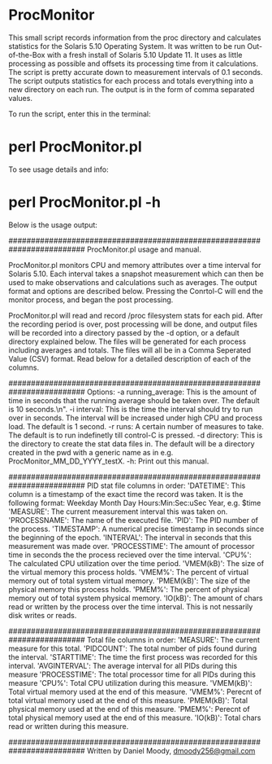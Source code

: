 ProcMonitor
===========
This small script records information from the proc directory and calculates 
statistics for the Solaris 5.10 Operating System. It was written to be run 
Out-of-the-Box with a fresh install of Solaris 5.10 Update 11. It uses as 
little processing as possible and offsets its processing time from it 
calculations. The script is pretty accurate down to measurement intervals of 
0.1 seconds. The script outputs statistics for each process and totals 
everything into a new directory on each run. The output is in the form of 
comma separated values. 

To run the script, enter this in the terminal:

 # perl ProcMonitor.pl

To see usage details and info:

 # perl ProcMonitor.pl -h

Below is the usage output:

#########################################################################
    ProcMonitor.pl usage and manual.

ProcMonitor.pl monitors CPU and memory attributes over a time
interval for Solaris 5.10. Each interval takes a snapshot
measurement which can then be used to make observations
and calculations such as averages. The output format and
options are described below. Pressing the Conrtol-C will
end the monitor process, and began the post processing.

ProcMonitor.pl will read and record /proc filesystem stats
for each pid. After the recording period is over, post
processing will be done, and output files will be recorded
into a directory passed by the -d option, or a default
directory explained below. The files will be generated for
each process including averages and totals. The files will
all be in a Comma Seperated Value (CSV) format. Read below
for a detailed description of each of the columns.

#########################################################################
Options:
-a running_average: This is the amount of time in seconds
  that the running average should be taken over. The default
  is 10 seconds.\n".
-i interval: This is the time the interval should try to run
  over in seconds. The interval will be increased under
  high CPU and process load. The default is 1 second.
-r runs: A certain number of measures to take. The default is
  to run indefinetly till control-C is pressed.
-d directory: This is the directory to create the stat data files
  in. The default will be a directory created in the pwd with
  a generic name as in e.g. ProcMonitor_MM_DD_YYYY_testX.
-h: Print out this manual.

#########################################################################
PID stat file columns in order:
'DATETIME': This column is a timestamp of the exact
  time the record was taken. It is the following
  format: Weekday Month Day Hours:Min:Sec:uSec Year,
  e.g. $time
'MEASURE': The current measurement interval this was taken on.
'PROCESSNAME': The name of the executed file.
'PID': The PID number of the process.
'TIMESTAMP': A numerical precise timestamp in seconds since
  the beginning of the epoch.
'INTERVAL': The interval in seconds that this measurement
  was made over.
'PROCESSTIME': The amount of processor time in seconds the
  the process recieved over the time interval.
'CPU%': The calculated CPU utilization over the time period.
'VMEM(kB)': The size of the virtual memory this process holds.
'VMEM%': The percent of virtual memory out of total system
  virtual memory.
'PMEM(kB)': The size of the physical memory this process holds.
'PMEM%': The percent of physical memory out of total system
  physical memory.
'IO(kB)': The amount of chars read or written by the process
  over the time interval. This is not nessarily disk
  writes or reads.

#########################################################################
Total file columns in order:
'MEASURE': The current measure for this total.
'PIDCOUNT': The total number of pids found during the interval.
'STARTTIME': The time the first process was recorded for this
  interval.
'AVGINTERVAL': The average interval for all PIDs during this
  measure
'PROCESSTIME': The total processor time for all PIDs during
  this measure
'CPU%': Total CPU utilization during this measure.
'VMEM(kB)': Total virtual memory used at the end of this measure.
'VMEM%': Perecnt of total virtual memory used at the end of this
  measure.
'PMEM(kB)': Total physical memory used at the end of this measure.
'PMEM%': Perecnt of total physical memory used at the end of this
  measure.
'IO(kB)': Total chars read or written during this measure.

#########################################################################
Written by Daniel Moody, dmoody256@gmail.com
